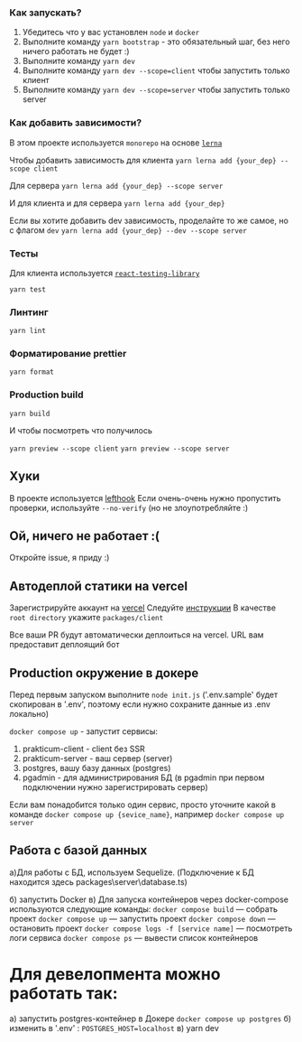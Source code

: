 ### Как запускать?

1. Убедитесь что у вас установлен `node` и `docker`
2. Выполните команду `yarn bootstrap` - это обязательный шаг, без него ничего работать не будет :)
3. Выполните команду `yarn dev`
3. Выполните команду `yarn dev --scope=client` чтобы запустить только клиент
4. Выполните команду `yarn dev --scope=server` чтобы запустить только server


### Как добавить зависимости?
В этом проекте используется `monorepo` на основе [`lerna`](https://github.com/lerna/lerna)

Чтобы добавить зависимость для клиента
```yarn lerna add {your_dep} --scope client```

Для сервера
```yarn lerna add {your_dep} --scope server```

И для клиента и для сервера
```yarn lerna add {your_dep}```


Если вы хотите добавить dev зависимость, проделайте то же самое, но с флагом `dev`
```yarn lerna add {your_dep} --dev --scope server```


### Тесты

Для клиента используется [`react-testing-library`](https://testing-library.com/docs/react-testing-library/intro/)

```yarn test```

### Линтинг

```yarn lint```

### Форматирование prettier

```yarn format```

### Production build

```yarn build```

И чтобы посмотреть что получилось


`yarn preview --scope client`
`yarn preview --scope server`

## Хуки
В проекте используется [lefthook](https://github.com/evilmartians/lefthook)
Если очень-очень нужно пропустить проверки, используйте `--no-verify` (но не злоупотребляйте :)

## Ой, ничего не работает :(

Откройте issue, я приду :)

## Автодеплой статики на vercel
Зарегистрируйте аккаунт на [vercel](https://vercel.com/)
Следуйте [инструкции](https://vitejs.dev/guide/static-deploy.html#vercel-for-git)
В качестве `root directory` укажите `packages/client`

Все ваши PR будут автоматически деплоиться на vercel. URL вам предоставит деплоящий бот

## Production окружение в докере
Перед первым запуском выполните `node init.js`
('.env.sample' будет скопирован в '.env', поэтому если нужно сохраните данные из .env локально)

`docker compose up` - запустит сервисы:

1. prakticum-client -  client без SSR
2. prakticum-server - ваш сервер (server)
3. postgres, вашу базу данных (postgres)
4. pgadmin - для администрирования БД (в pgadmin при первом подключении нужно зарегистрировать сервер)

Если вам понадобится только один сервис, просто уточните какой в команде
`docker compose up {sevice_name}`, например `docker compose up server`
## Работа с базой данных
а)Для работы с БД, используем Sequelize.
(Подключение к БД находится здесь packages\server\database.ts)

б) запустить Docker
в) Для запуска контейнеров через docker-compose используются следующие команды:
`docker compose build` — собрать проект
`docker compose up` — запустить проект
`docker compose down` — остановить проект
`docker compose logs -f [service name]` — посмотреть логи сервиса
`docker compose ps` — вывести список контейнеров
# Для девелопмента можно работать так:
а) запустить postgres-контейнер в Докере `docker compose up postgres`
б) изменить в '.env' : `POSTGRES_HOST=localhost`
в) yarn dev
